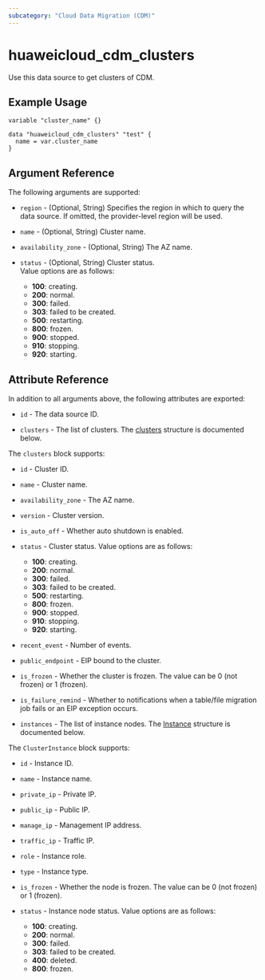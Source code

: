 ```yaml
---
subcategory: "Cloud Data Migration (CDM)"
---
```


# huaweicloud_cdm_clusters

Use this data source to get clusters of CDM.

## Example Usage

```hcl
variable "cluster_name" {}

data "huaweicloud_cdm_clusters" "test" {
  name = var.cluster_name
}
```

## Argument Reference

The following arguments are supported:

* `region` - (Optional, String) Specifies the region in which to query the data source.
  If omitted, the provider-level region will be used.

* `name` - (Optional, String) Cluster name.

* `availability_zone` - (Optional, String) The AZ name.  

* `status` - (Optional, String) Cluster status.  
  Value options are as follows:
    + **100**: creating.
    + **200**: normal.
    + **300**: failed.
    + **303**: failed to be created.
    + **500**: restarting.
    + **800**: frozen.
    + **900**: stopped.
    + **910**: stopping.
    + **920**: starting.

## Attribute Reference

In addition to all arguments above, the following attributes are exported:

* `id` - The data source ID.

* `clusters` - The list of clusters.
  The [clusters](#CdmClusters_Cluster) structure is documented below.

<a name="CdmClusters_Cluster"></a>
The `clusters` block supports:

* `id` - Cluster ID.

* `name` - Cluster name.

* `availability_zone` - The AZ name.  

* `version` - Cluster version.  

* `is_auto_off` - Whether auto shutdown is enabled.

* `status` - Cluster status.
  Value options are as follows:
    + **100**: creating.
    + **200**: normal.
    + **300**: failed.
    + **303**: failed to be created.
    + **500**: restarting.
    + **800**: frozen.
    + **900**: stopped.
    + **910**: stopping.
    + **920**: starting.

* `recent_event` - Number of events.  

* `public_endpoint` - EIP bound to the cluster.  

* `is_frozen` - Whether the cluster is frozen. The value can be 0 (not frozen) or 1 (frozen).  

* `is_failure_remind` - Whether to notifications when a table/file migration job fails or an EIP exception occurs.  

* `instances` - The list of instance nodes.
  The [Instance](#CdmClusters_ClusterInstance) structure is documented below.

<a name="CdmClusters_ClusterInstance"></a>
The `ClusterInstance` block supports:

* `id` - Instance ID.  

* `name` - Instance name.

* `private_ip` - Private IP.

* `public_ip` - Public IP.

* `manage_ip` - Management IP address.

* `traffic_ip` - Traffic IP.

* `role` - Instance role.

* `type` - Instance type.

* `is_frozen` - Whether the node is frozen. The value can be 0 (not frozen) or 1 (frozen).  

* `status` - Instance node status.
  Value options are as follows:
    + **100**: creating.
    + **200**: normal.
    + **300**: failed.
    + **303**: failed to be created.
    + **400**: deleted.
    + **800**: frozen.
